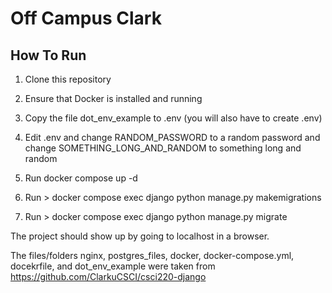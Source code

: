 # Off Campus Clark

## How To Run

1. Clone this repository

2. Ensure that Docker is installed and running

3. Copy the file dot_env_example to .env (you will also have to create .env)

4. Edit .env and change RANDOM_PASSWORD to a random password and change SOMETHING_LONG_AND_RANDOM to something long and random

5. Run docker compose up -d

6. Run > docker compose exec django python manage.py makemigrations

7. Run > docker compose exec django python manage.py migrate

The project should show up by going to localhost in a browser.

The files/folders nginx, postgres_files, docker, docker-compose.yml, docekrfile, and dot_env_example were taken from https://github.com/ClarkuCSCI/csci220-django